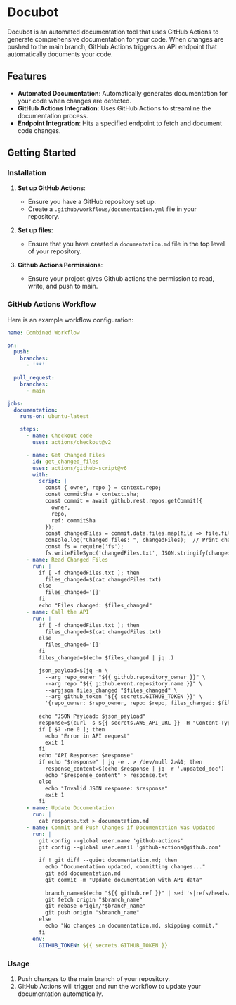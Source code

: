 # Docubot

Docubot is an automated documentation tool that uses GitHub Actions to generate comprehensive documentation for your code. When changes are pushed to the main branch, GitHub Actions triggers an API endpoint that automatically documents your code.

## Features

- **Automated Documentation**: Automatically generates documentation for your code when changes are detected.
- **GitHub Actions Integration**: Uses GitHub Actions to streamline the documentation process.
- **Endpoint Integration**: Hits a specified endpoint to fetch and document code changes.

## Getting Started

### Installation

1. **Set up GitHub Actions**:

   - Ensure you have a GitHub repository set up.
   - Create a `.github/workflows/documentation.yml` file in your repository.

2. **Set up files**:
   - Ensure that you have created a `documentation.md` file in the top level of your repository.

3. **Github Actions Permissions**:
   - Ensure your project gives Github actions the permission to read, write, and push to main.
   
### GitHub Actions Workflow

Here is an example workflow configuration:

```yaml
name: Combined Workflow

on:
  push:
    branches:
      - '**'

  pull_request:
    branches:
      - main

jobs:
  documentation:
    runs-on: ubuntu-latest

    steps:
      - name: Checkout code
        uses: actions/checkout@v2

      - name: Get Changed Files
        id: get_changed_files
        uses: actions/github-script@v6
        with:
          script: |
            const { owner, repo } = context.repo;
            const commitSha = context.sha;
            const commit = await github.rest.repos.getCommit({
              owner,
              repo,
              ref: commitSha
            });
            const changedFiles = commit.data.files.map(file => file.filename);
            console.log("Changed files: ", changedFiles);  // Print changed files for debugging
            const fs = require('fs');
            fs.writeFileSync('changedFiles.txt', JSON.stringify(changedFiles));
      - name: Read Changed Files
        run: |
          if [ -f changedFiles.txt ]; then
            files_changed=$(cat changedFiles.txt)
          else
            files_changed='[]'
          fi
          echo "Files changed: $files_changed"
      - name: Call the API
        run: |
          if [ -f changedFiles.txt ]; then
            files_changed=$(cat changedFiles.txt)
          else
            files_changed='[]'
          fi
          files_changed=$(echo $files_changed | jq .)

          json_payload=$(jq -n \
            --arg repo_owner "${{ github.repository_owner }}" \
            --arg repo "${{ github.event.repository.name }}" \
            --argjson files_changed "$files_changed" \
            --arg github_token "${{ secrets.GITHUB_TOKEN }}" \
            '{repo_owner: $repo_owner, repo: $repo, files_changed: $files_changed, github_token: $github_token}')
                    
          echo "JSON Payload: $json_payload"
          response=$(curl -s ${{ secrets.AWS_API_URL }} -H "Content-Type: application/json" -d "$json_payload")
          if [ $? -ne 0 ]; then
            echo "Error in API request"
            exit 1
          fi
          echo "API Response: $response"
          if echo "$response" | jq -e . > /dev/null 2>&1; then
            response_content=$(echo $response | jq -r '.updated_doc')
            echo "$response_content" > response.txt
          else
            echo "Invalid JSON response: $response"
            exit 1
          fi
      - name: Update Documentation
        run: |
          cat response.txt > documentation.md
      - name: Commit and Push Changes if Documentation Was Updated
        run: |
          git config --global user.name 'github-actions'
          git config --global user.email 'github-actions@github.com'
          
          if ! git diff --quiet documentation.md; then
            echo "Documentation updated, committing changes..."
            git add documentation.md
            git commit -m "Update documentation with API data"
            
            branch_name=$(echo "${{ github.ref }}" | sed 's|refs/heads/||')
            git fetch origin "$branch_name"
            git rebase origin/"$branch_name"
            git push origin "$branch_name"
          else
            echo "No changes in documentation.md, skipping commit."
          fi
        env:
          GITHUB_TOKEN: ${{ secrets.GITHUB_TOKEN }}
```

### Usage

1. Push changes to the main branch of your repository.
2. GitHub Actions will trigger and run the workflow to update your documentation automatically.

